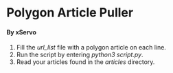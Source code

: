 # Polygon Article Puller
#### By xServo
1. Fill the *url_list* file with a polygon article on each line.
2. Run the script by entering *python3 script.py*.
3. Read your articles found in the *articles* directory.
